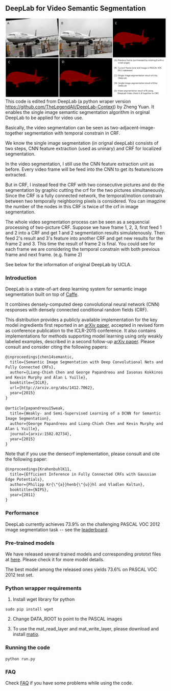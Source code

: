 ## DeepLab for Video Semantic Segmentation
![sample](image.png)
This code is edited from DeepLab (a python wraper version https://github.com/TheLegendAli/DeepLab-Context) by Zheng Yuan. It enables the single image semantic segmentation algorithm in orginal DeepLab to be applied for video use. 

Basically, the video segmentation can be seen as two-adjacent-image-together segmentation with temporal constrain in CRF. 

We know the single image segmentation (in orignal deepLab) consists of two steps, CNN feature extraction (used as uninary) and CRF for localized segmentation. 

In the video segmentation, I still use the CNN feature extraction unit as before. Every video frame will be feed into the CNN to get its feature/score extracted.

But in CRF, I instead feed the CRF with two consecutive pictures and do the segmentation by graphic cutting the crf for the two pictures simultaneously. Since the CRF is a fully connected network, the temporal/motion constrain between two temporally neighboring pixels is considered. You can imagzine the number of the nodes in this CRF is twice of the crf in image segmentation. 

The whole video segmentation process can be seen as a sequencial processing of two-picture CRF. Suppose we have frame 1, 2, 3, first feed 1 and 2 into a CRF and get 1 and 2 segmentation results simulatenously. Then feed 2's result and 3's feature into another CRF and get new results for the frame 2 and 3. This time the result of frame 2 is final. You could see for each frame we are considering the temporal constrain with both previous frame and next frame. (e.g. frame 2) 



See below for the information of original DeepLab by UCLA.

### Introduction

DeepLab is a state-of-art deep learning system for semantic image segmentation built on top of [Caffe](http://caffe.berkeleyvision.org).

It combines densely-computed deep convolutional neural network (CNN) responses with densely connected conditional random fields (CRF).

This distribution provides a publicly available implementation for the key model ingredients first reported in an [arXiv paper](http://arxiv.org/abs/1412.7062), accepted in revised form as conference publication to the ICLR-2015 conference. 
It also contains implementations for methods supporting model learning using only weakly labeled examples, described in a second follow-up [arXiv paper](http://arxiv.org/abs/1502.02734).
Please consult and consider citing the following papers:

    @inproceedings{chen14semantic,
      title={Semantic Image Segmentation with Deep Convolutional Nets and Fully Connected CRFs},
      author={Liang-Chieh Chen and George Papandreou and Iasonas Kokkinos and Kevin Murphy and Alan L Yuille},
      booktitle={ICLR},
      url={http://arxiv.org/abs/1412.7062},
      year={2015}
    }

    @article{papandreou15weak,
      title={Weakly- and Semi-Supervised Learning of a DCNN for Semantic Image Segmentation},
      author={George Papandreou and Liang-Chieh Chen and Kevin Murphy and Alan L Yuille},
      journal={arxiv:1502.02734},
      year={2015}
    }

Note that if you use the densecrf implementation, please consult and cite the following paper:

    @inproceedings{KrahenbuhlK11,
      title={Efficient Inference in Fully Connected CRFs with Gaussian Edge Potentials},
      author={Philipp Kr{\"{a}}henb{\"{u}}hl and Vladlen Koltun},
      booktitle={NIPS},      
      year={2011}
    }

### Performance

DeepLab currently achieves 73.9% on the challenging PASCAL VOC 2012 image segmentation task -- see the [leaderboard](http://host.robots.ox.ac.uk:8080/leaderboard/displaylb.php?challengeid=11&compid=6). 

### Pre-trained models

We have released several trained models and corresponding prototxt files at [here](http://ccvl.stat.ucla.edu/software/deeplab/). Please check it for more model details.

The best model among the released ones yields 73.6% on PASCAL VOC 2012 test set.

### Python wrapper requirements

1. Install wget library for python
```
sudo pip install wget
```
2. Change DATA_ROOT to point to the PASCAL images

3. To use the mat_read_layer and mat_write_layer, please download and install [matio](http://sourceforge.net/projects/matio/files/matio/1.5.2/).

### Running the code

```
python run.py
```

### FAQ

Check [FAQ](http://ccvl.stat.ucla.edu/deeplab_faq/) if you have some problems while using the code.
